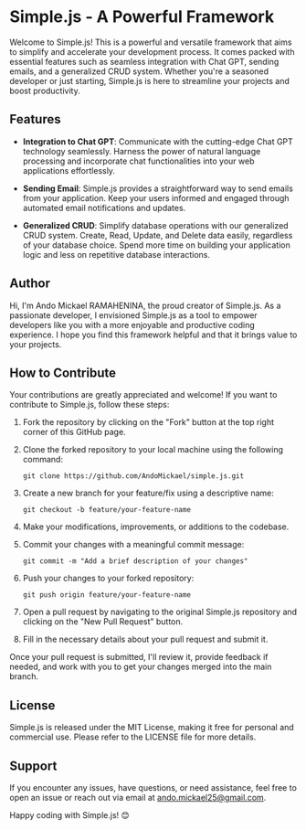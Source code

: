 
# Simple.js - A Powerful Framework

Welcome to Simple.js! This is a powerful and versatile framework that aims to simplify and accelerate your development process. It comes packed with essential features such as seamless integration with Chat GPT, sending emails, and a generalized CRUD system. Whether you're a seasoned developer or just starting, Simple.js is here to streamline your projects and boost productivity.

## Features

-   **Integration to Chat GPT**: Communicate with the cutting-edge Chat GPT technology seamlessly. Harness the power of natural language processing and incorporate chat functionalities into your web applications effortlessly.
    
-   **Sending Email**: Simple.js provides a straightforward way to send emails from your application. Keep your users informed and engaged through automated email notifications and updates.
    
-   **Generalized CRUD**: Simplify database operations with our generalized CRUD system. Create, Read, Update, and Delete data easily, regardless of your database choice. Spend more time on building your application logic and less on repetitive database interactions.
    

## Author

Hi, I'm Ando Mickael RAMAHENINA, the proud creator of Simple.js. As a passionate developer, I envisioned Simple.js as a tool to empower developers like you with a more enjoyable and productive coding experience. I hope you find this framework helpful and that it brings value to your projects.

## How to Contribute

Your contributions are greatly appreciated and welcome! If you want to contribute to Simple.js, follow these steps:

1.  Fork the repository by clicking on the "Fork" button at the top right corner of this GitHub page.
    
2.  Clone the forked repository to your local machine using the following command:
        
    `git clone https://github.com/AndoMickael/simple.js.git` 
    
3.  Create a new branch for your feature/fix using a descriptive name:
        
    `git checkout -b feature/your-feature-name` 
    
4.  Make your modifications, improvements, or additions to the codebase.
    
5.  Commit your changes with a meaningful commit message:
        
    `git commit -m "Add a brief description of your changes"` 
    
6.  Push your changes to your forked repository:
        
    `git push origin feature/your-feature-name` 
    
7.  Open a pull request by navigating to the original Simple.js repository and clicking on the "New Pull Request" button.
    
8.  Fill in the necessary details about your pull request and submit it.
    

Once your pull request is submitted, I'll review it, provide feedback if needed, and work with you to get your changes merged into the main branch.

## License

Simple.js is released under the MIT License, making it free for personal and commercial use. Please refer to the LICENSE file for more details.

## Support

If you encounter any issues, have questions, or need assistance, feel free to open an issue or reach out via email at [ando.mickael25@gmail.com](mailto:ando.mickael25@gmail.com).

Happy coding with Simple.js! 😊